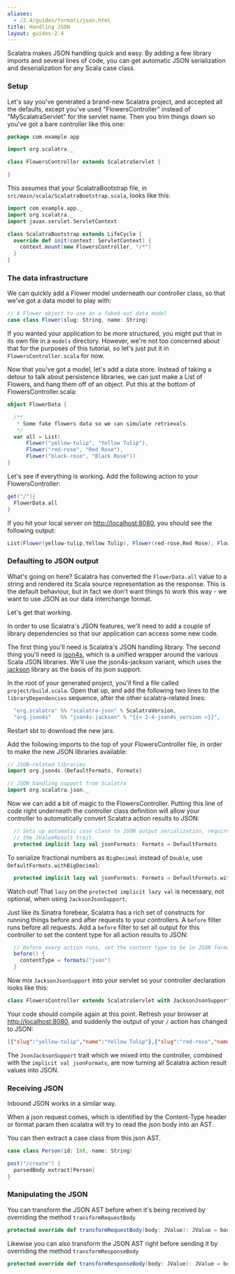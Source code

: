 ```yaml
---
aliases:
  - /2.4/guides/formats/json.html
title: Handling JSON
layout: guides-2.4
---
```


Scalatra makes JSON handling quick and easy. By adding a few library imports and several lines of code, you can get automatic JSON serialization and deserialization for any Scala case class.

### Setup

Let's say you've generated a brand-new Scalatra project, and accepted all the defaults, except you've used "FlowersController" instead of "MyScalatraServlet" for the servlet name. Then you trim things down so you've got a bare controller like this one:

```scala
package com.example.app

import org.scalatra._

class FlowersController extends ScalatraServlet {

}
```

This assumes that your ScalatraBootstrap file, in `src/main/scala/ScalatraBootstrap.scala`, looks like this:

```scala
import com.example.app._
import org.scalatra._
import javax.servlet.ServletContext

class ScalatraBootstrap extends LifeCycle {
  override def init(context: ServletContext) {
    context.mount(new FlowersController, "/*")
  }
}
```

### The data infrastructure

We can quickly add a Flower model underneath our controller class, so that we've got a data model to play with:

```scala
// A Flower object to use as a faked-out data model
case class Flower(slug: String, name: String)
```

If you wanted your application to be more structured, you might put that in its own file in a `models` directory. However, we're not too concerned about that for the purposes of this tutorial, so let's just put it in `FlowersController.scala` for now.

Now that you've got a model, let's add a data store. Instead of taking a detour to talk about persistence libraries, we can just make a List of Flowers, and hang them off of an object. Put this at the bottom of FlowersController.scala:

```scala
object FlowerData {

  /**
   * Some fake flowers data so we can simulate retrievals.
   */
  var all = List(
      Flower("yellow-tulip", "Yellow Tulip"),
      Flower("red-rose", "Red Rose"),
      Flower("black-rose", "Black Rose"))
}
```

Let's see if everything is working. Add the following action to your FlowersController:

```scala
get("/"){
  FlowerData.all
}
```

If you hit your local server on [http://localhost:8080](http://localhost:8080), you should see the following output:

```scala
List(Flower(yellow-tulip,Yellow Tulip), Flower(red-rose,Red Rose), Flower(black-rose, Black Rose))
```

### Defaulting to JSON output

What's going on here? Scalatra has converted the `FlowerData.all` value to a string and rendered its Scala source representation as the response. This is the default behaviour, but in fact we don't want things to work this way - we want to use JSON as our data interchange format.

Let's get that working.

In order to use Scalatra's JSON features, we'll need to add a couple of library dependencies so that our application can access some new code.

The first thing you'll need is Scalatra's JSON handling library. The second thing you'll need is [json4s](http://json4s.org/), which is a unified wrapper around the various Scala JSON libraries. We'll use the json4s-jackson variant, which uses the [jackson](http://jackson.codehaus.org/) library as the basis of its json support.

In the root of your generated project, you'll find a file called `project/build.scala`. Open that up, and add the following two lines to the `libraryDependencies` sequence, after the other scalatra-related lines:

```scala
  "org.scalatra" %% "scalatra-json" % ScalatraVersion,
  "org.json4s"   %% "json4s-jackson" % "{{< 2-4-json4s_version >}}",
```

Restart sbt to download the new jars.

Add the following imports to the top of your FlowersController file, in order to make the new JSON libraries available:

```scala
// JSON-related libraries
import org.json4s.{DefaultFormats, Formats}

// JSON handling support from Scalatra
import org.scalatra.json._
```

Now we can add a bit of magic to the FlowersController. Putting this line of code right underneath the controller class definition will allow your controller to automatically convert Scalatra action results to JSON:

```scala
  // Sets up automatic case class to JSON output serialization, required by
  // the JValueResult trait.
  protected implicit lazy val jsonFormats: Formats = DefaultFormats
```

To serialize fractional numbers as `BigDecimal` instead of `Double`, use `DefaultFormats.withBigDecimal`:

```scala
  protected implicit lazy val jsonFormats: Formats = DefaultFormats.withBigDecimal
```

<span class="label label-warning"><i class="glyphicon glyphicon-warning-sign"></i> Watch out!</span> That `lazy` on the `protected implicit lazy val` is necessary, not optional, when using `JacksonJsonSupport`.

Just like its Sinatra forebear, Scalatra has a rich set of constructs for running things before and after requests to your controllers. A `before` filter runs before all requests. Add a `before` filter to set all output for this controller to set the content type for all action results to JSON:

```scala
  // Before every action runs, set the content type to be in JSON format.
  before() {
    contentType = formats("json")
  }
```

Now mix `JacksonJsonSupport` into your servlet so your controller declaration looks like this:

```scala
class FlowersController extends ScalatraServlet with JacksonJsonSupport {
```

Your code should compile again at this point. Refresh your browser at [http://localhost:8080](http://localhost:8080), and suddenly the output of your `/` action has changed to JSON:

```json
[{"slug":"yellow-tulip","name":"Yellow Tulip"},{"slug":"red-rose","name":"Red Rose"},{"slug":"black-rose","name":"Black Rose"}]
```

The `JsonJacksonSupport` trait which we mixed into the controller, combined with the `implicit val jsonFormats`, are now turning all Scalatra action result values into JSON.

### Receiving JSON

Inbound JSON works in a similar way.

When a json request comes, which is identified by the Content-Type header or format param then scalatra will try to read the json body into an AST.

You can then extract a case class from this json AST.

```scala
case class Person(id: Int, name: String)

post("/create") {
  parsedBody.extract[Person]
}
```

### Manipulating the JSON

You can transform the JSON AST before when it's being received by overriding the method `transformRequestBody`

```scala
protected override def transformRequestBody(body: JValue): JValue = body.camelizeKeys
```

Likewise you can also transform the JSON AST right before sending it by overriding the method `transformResponseBody`

```scala
protected override def transformResponseBody(body: JValue): JValue = body.underscoreKeys
```
